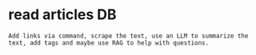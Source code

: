 # read articles DB
    
    Add links via command, scrape the text, use an LLM to summarize the text, add tags and maybe use RAG to help with questions.
